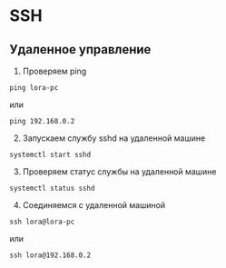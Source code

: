 # SSH

## Удаленное управление

1. Проверяем ping

```
ping lora-pc

```

или

```
ping 192.168.0.2

```

2. Запускаем службу sshd на удаленной машине

```
systemctl start sshd

```

3. Проверяем статус службы на удаленной машине

```
systemctl status sshd

```

4. Соединяемся с удаленной машиной

```
ssh lora@lora-pc

```

или

```
ssh lora@192.168.0.2

```
